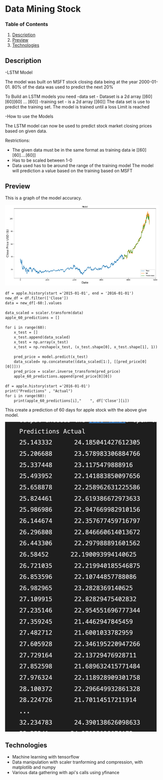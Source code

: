 # Data Mining Stock

### Table of Contents

1. [Description](#description)
2. [Preview](#preview)
3. [Technologies](#technologies)

## Description

-LSTM Model

The model was built on MSFT stock closing data being
at the year 2000-01-01. 80% of the data was used to predict the
next 20%

To Build an LSTM models you need
-data set - Dataset is a 2d array [[60][60][60] … [60]]
-training set - is a 2d array [[60]]
The data set is use to
predict the training set. The model is trained until a loss
Limit is reached

-How to use the Models

The LSTM model can now be used to predict stock market closing prices based on
given data.

Restrictions:
- The given data must be in the same format as training data ie [[60] [60]....[60]]
- Has to be scaled between 1-0
- Data used has to be around the range of the training model The model will prediction a value based on the training based on MSFT

## Preview
This is a graph of the model accuracy.

<img src = './plots/output.png'/>

```apple = yf.Ticker("AAPL")
df = apple.history(start ='2015-01-01', end = '2016-01-01')
new_df = df.filter(['Close'])
data = new_df[-60:].values

data_scaled = scaler.transform(data)
apple_60_predictions = []

for i in range(60):
    x_test = []
    x_test.append(data_scaled)
    x_test = np.array(x_test)
    x_test = np.reshape(x_test, (x_test.shape[0], x_test.shape[1], 1))

    pred_price = model.predict(x_test)
    data_scaled= np.concatenate((data_scaled[1:], [[pred_price[0][0]]]))
    pred_price = scaler.inverse_transform(pred_price)
    apple_60_predictions.append(pred_price[0][0])

df = apple.history(start ='2016-01-01')
print("Predictions" , "Actual")
for i in range(60):
    print(apple_60_predictions[i],"    ", df['Close'][i])
```
This create a prediction of 60 days for apple stock with the above give model.

<img src = './plots/Screen Shot 2022-07-19 at 12.27.25 AM.png'/>

## Technologies

- Machine learning with tensorflow 
- Data manipulation with scaler tranforming and compression, with matplotlib and numpy
- Various data gathering with api's calls using yfinance 
